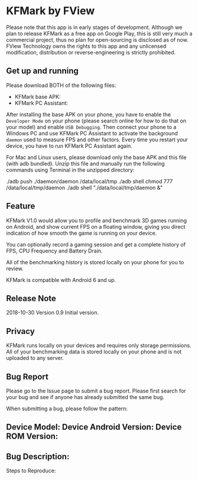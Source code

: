 # KFMark by FView

Please note that this app is in early stages of development. Although we plan to release KFMark as a free app on Google Play, this is still very much a commercial project, thus no plan for open-sourcing is disclosed as of now. FView Technology owns the rights to this app and any unlicensed modification, distribution or reverse-engineering is strictly prohibited.

## Get up and running

Please download BOTH of the following files:

- KFMark base APK:
- KFMark PC Assistant:

After installing the base APK on your phone, you have to enable the `Developer Mode` on your phone (please search online for how to do that on your model) and enable `USB Debugging`. Then connect your phone to a Windows PC and use KFMark PC Assistant to activate the background `daemon` used to measure FPS and other factors. Every time you restart your device, you have to run KFMark PC Assistant again. 

For Mac and Linux users, please download only the base APK and this file (with adb bundled). Unzip this file and manually run the following commands using Terminal in the unzipped directory:

./adb push ./daemon/daemon /data/local/tmp
./adb shell chmod 777 /data/local/tmp/daemon
./adb shell "./data/local/tmp/daemon &"

## Feature

KFMark V1.0 would allow you to profile and benchmark 3D games running on Android, and show current FPS on a floating window, giving you direct indication of how smooth the game is running on your device.

You can optionally record a gaming session and get a complete history of FPS, CPU Frequency and Battery Drain.

All of the benchmarking history is stored locally on your phone for you to review.

KFMark is compatible with Android 6 and up.

## Release Note

2018-10-30
Version 0.9
Initial version.

## Privacy

KFMark runs locally on your devices and requires only storage permissions. All of your benchmarking data is stored locally on your phone and is not uploaded to any server.

## Bug Report

Please go to the Issue page to submit a bug report. Please first search for your bug and see if anyone has already submitted the same bug. 

When submitting a bug, please follow the pattern:

Device Model:
Device Android Version:
Device ROM Version:
---
Bug Description:
---
Steps to Reproduce:
